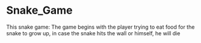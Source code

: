 # Snake_Game
This snake game: The game begins with the player trying to eat food for the snake to grow up, in case the snake hits the wall or himself, he will die
